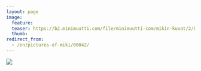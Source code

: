 ```yaml
---
layout: page
image:
  feature:
  teaser: https://b2.minimuutti.com/file/minimuutti-com/mikin-kuvat/2/DSC24036-245px.jpg
  thumb:
redirect_from:
  - /en/pictures-of-miki/00042/
---
```


![](https://b2.minimuutti.com/file/minimuutti-com/mikin-kuvat/3/DSC24036-800px.jpg)
